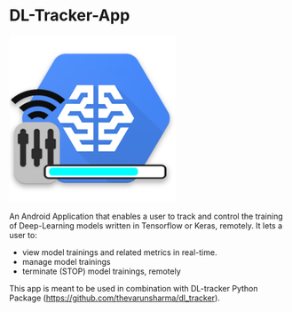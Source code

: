 # DL-Tracker-App
<img src="web_hi_res_512.png" width="300"/>

An Android Application that enables a user to track and control the training of Deep-Learning models written in Tensorflow or Keras, remotely.
It lets a user to:
- view model trainings and related metrics in real-time.
- manage model trainings
- terminate (STOP) model trainings, remotely

This app is meant to be used in combination with DL-tracker Python Package (https://github.com/thevarunsharma/dl_tracker).
